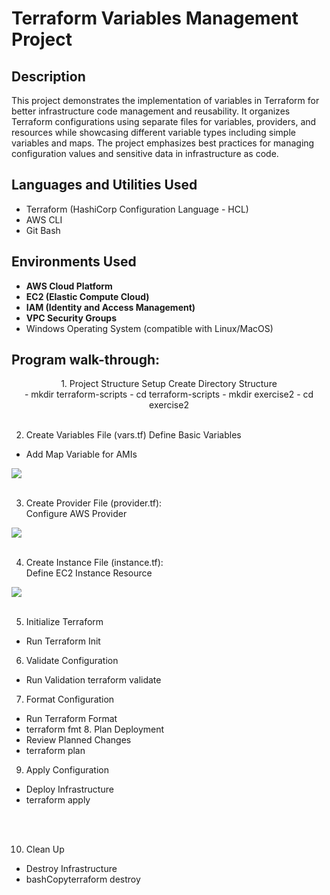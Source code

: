 <h1>Terraform Variables Management Project</h1>

<h2>Description</h2>
This project demonstrates the implementation of variables in Terraform for better infrastructure code management and reusability. It organizes Terraform configurations using separate files for variables, providers, and resources while showcasing different variable types including simple variables and maps. The project emphasizes best practices for managing configuration values and sensitive data in infrastructure as code.
<br />


<h2>Languages and Utilities Used</h2>

- Terraform (HashiCorp Configuration Language - HCL)
- AWS CLI
- Git Bash

<h2>Environments Used </h2>

- <b>AWS Cloud Platform
- EC2 (Elastic Compute Cloud)
- IAM (Identity and Access Management)
- VPC Security Groups</b> 
- Windows Operating System (compatible with Linux/MacOS)

<h2>Program walk-through:</h2>

<p align="center">
1. Project Structure Setup
Create Directory Structure <br/>
- mkdir terraform-scripts
- cd terraform-scripts
- mkdir exercise2
- cd exercise2
<br />
<br />

2. Create Variables File (vars.tf)
Define Basic Variables
- Add Map Variable for AMIs <br/>
<img src="https://res.cloudinary.com/dk3bkl3ji/image/upload/v1736447492/Screenshot_2025-01-08_193603_iidos8.png"/>
<br />
<br />

3. Create Provider File (provider.tf): <br/>
Configure AWS Provider
<img src="https://res.cloudinary.com/dk3bkl3ji/image/upload/v1736452020/Screenshot_2025-01-09_144638_fnjlvu.png"/>
<br />
<br />

4. Create Instance File (instance.tf):<br/>
Define EC2 Instance Resource
<img src="https://res.cloudinary.com/dk3bkl3ji/image/upload/v1736455380/Screenshot_2025-01-08_193617_rgvunr.png"/>
<br />
<br />

5. Initialize Terraform
- Run Terraform Init
6. Validate Configuration
- Run Validation
terraform validate
7. Format Configuration
- Run Terraform Format
- terraform fmt
  8. Plan Deployment
- Review Planned Changes
- terraform plan
9. Apply Configuration
- Deploy Infrastructure
- terraform apply
<br />
<br />

10. Clean Up
- Destroy Infrastructure
- bashCopyterraform destroy
